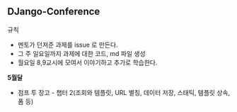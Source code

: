## DJango-Conference
규칙
- 멘토가 던져준 과제를 issue 로 만든다.
- 그 주 일요일까지 과제에 대한 코드, md 파일 생성
- 월요일 8,9교시에 모여서  이야기하고 추가로 학습한다.

<b>5월달</b>
- 점프 투 장고 - 챕터 2(조회와 템플릿, URL 별칭, 데이터 저장, 스태틱, 템플릿 상속, 폼 등)
